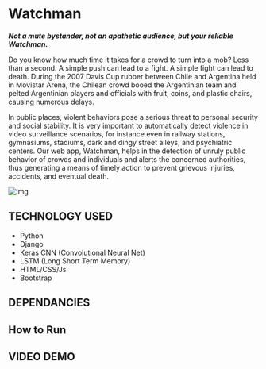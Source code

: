 # Watchman
***Not a mute bystander, not an apathetic audience, but your reliable Watchman.***


Do you know how much time it takes for a crowd to turn into a mob? Less than a second. A simple push can lead to a fight. A simple fight can lead to death. During the 2007 Davis Cup rubber between Chile and Argentina held in Movistar Arena, the Chilean crowd booed the Argentinian team and pelted Argentinian players and officials with fruit, coins, and plastic chairs, causing numerous delays. 

 In public places, violent behaviors pose a serious threat to personal security and social stability. It is very important to automatically detect violence in video surveillance scenarios, for instance even in railway stations, gymnasiums, stadiums, dark and dingy street alleys, and psychiatric centers.
Our web app, Watchman, helps in the detection of unruly public behavior of crowds and individuals and alerts the concerned authorities, thus generating a means of timely action to prevent grievous injuries, accidents, and eventual death.

![img](https://static01.nyt.com/images/2020/05/29/world/29minn-brief-atlanta-sub2/29minn-brief-atlanta-sub2-mobileMasterAt3x.jpg)

## **TECHNOLOGY USED**
- Python
- Django
- Keras CNN (Convolutional Neural Net)
- LSTM (Long Short Term Memory)
- HTML/CSS/Js
- Bootstrap

## DEPENDANCIES
## How to Run 
## VIDEO DEMO
